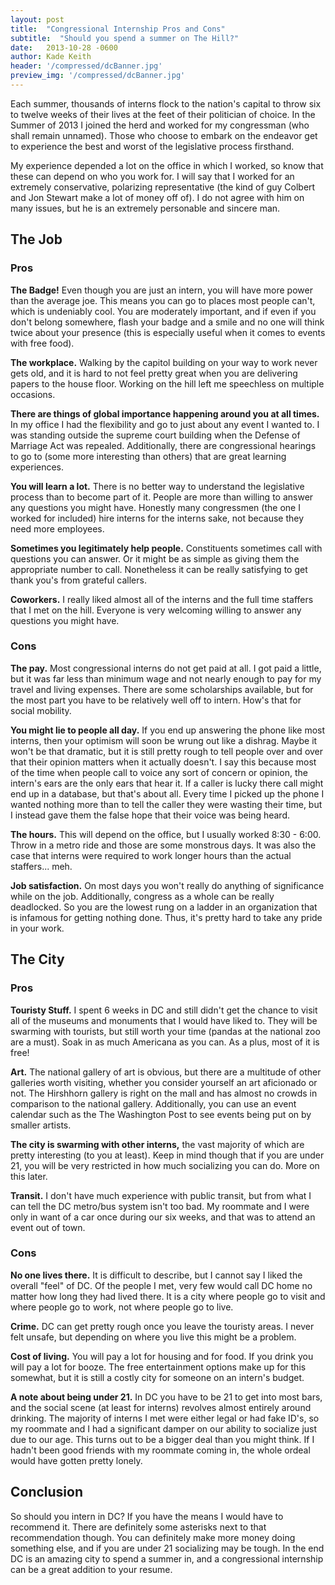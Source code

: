 ```yaml
---
layout: post
title:  "Congressional Internship Pros and Cons"
subtitle:  "Should you spend a summer on The Hill?"
date:   2013-10-28 -0600
author: Kade Keith
header: '/compressed/dcBanner.jpg'
preview_img: '/compressed/dcBanner.jpg'
---
```


Each summer, thousands of interns flock to the nation's capital to throw six to twelve weeks of their lives at the feet of their politician of choice. In the Summer of 2013 I joined the herd and worked for my congressman (who shall remain unnamed). Those who choose to embark on the endeavor get to experience the best and worst of the legislative process firsthand.

My experience depended a lot on the office in which I worked, so know that these can depend on who you work for. I will say that I worked for an extremely conservative, polarizing representative (the kind of guy Colbert and Jon Stewart make a lot of money off of). I do not agree with him on many issues, but he is an extremely personable and sincere man.

## The Job

### Pros
**The Badge!** Even though you are just an intern, you will have more power than the average joe. This means you can go to places most people can't, which is undeniably cool. You are moderately important, and if even if you don't belong somewhere, flash your badge and a smile and no one will think twice about your presence (this is especially useful when it comes to events with free food).

**The workplace.** Walking by the capitol building on your way to work never gets old, and it is hard to not feel pretty great when you are delivering papers to the house floor. Working on the hill left me speechless on multiple occasions.

**There are things of global importance happening around you at all times.** In my office I had the flexibility and go to just about any event I wanted to. I was standing outside the supreme court building when the Defense of Marriage Act was repealed. Additionally, there are congressional hearings to go to (some more interesting than others) that are great learning experiences.

**You will learn a lot.** There is no better way to understand the legislative process than to become part of it. People are more than willing to answer any questions you might have. Honestly many congressmen (the one I worked for included) hire interns for the interns sake, not because they need more employees.

**Sometimes you legitimately help people.** Constituents sometimes call with questions you can answer. Or it might be as simple as giving them the appropriate number to call. Nonetheless it can be really satisfying to get thank you's from grateful callers.

**Coworkers.** I really liked almost all of the interns and the full time staffers that I met on the hill. Everyone is very welcoming willing to answer any questions you might have. 

### Cons
**The pay.** Most congressional interns do not get paid at all. I got paid a little, but it was far less than minimum wage and not nearly enough to pay for my travel and living expenses. There are some scholarships available, but for the most part you have to be relatively well off to intern. How's that for social mobility.

**You might lie to people all day.** If you end up answering the phone like most interns, then your optimism will soon be wrung out like a dishrag. Maybe it won't be that dramatic, but it is still pretty rough to tell people over and over that their opinion matters when it actually doesn't. I say this because most of the time when people call to voice any sort of concern or opinion, the intern's ears are the only ears that hear it. If a caller is lucky there call might end up in a database, but that's about all. Every time I picked up the phone I wanted nothing more than to tell the caller they were wasting their time, but I instead gave them the false hope that their voice was being heard.

**The hours.** This will depend on the office, but I usually worked 8:30 - 6:00. Throw in a metro ride and those are some monstrous days. It was also the case that interns were required to work longer hours than the actual staffers... meh.

**Job satisfaction.** On most days you won't really do anything of significance while on the job. Additionally, congress as a whole can be really deadlocked. So you are the lowest rung on a ladder in an organization that is infamous for getting nothing done. Thus, it's pretty hard to take any pride in your work.

## The City

### Pros
**Touristy Stuff.** I spent 6 weeks in DC and still didn't get the chance to visit all of the museums and monuments that I would have liked to. They will be swarming with tourists, but still worth your time (pandas at the national zoo are a must). Soak in as much Americana as you can. As a plus, most of it is free!

**Art.** The national gallery of art is obvious, but there are a multitude of other galleries worth visiting, whether you consider yourself an art aficionado or not. The Hirshhorn gallery is right on the mall and has almost no crowds in comparison to the national gallery. Additionally, you can use an event calendar such as the The Washington Post to see events being put on by smaller artists.

**The city is swarming with other interns,** the vast majority of which are pretty interesting (to you at least). Keep in mind though that if you are under 21, you will be very restricted in how much socializing you can do. More on this later.

**Transit.** I don't have much experience with public transit, but from what I can tell the DC metro/bus system isn't too bad. My roommate and I were only in want of a car once during our six weeks, and that was to attend an event out of town.

### Cons
**No one lives there.** It is difficult to describe, but I cannot say I liked the overall "feel" of DC. Of the people I met, very few would call DC home no matter how long they had lived there. It is a city where people go to visit and where people go to work, not where people go to live.

**Crime.** DC can get pretty rough once you leave the touristy areas. I never felt unsafe, but depending on where you live this might be a problem. 

**Cost of living.** You will pay a lot for housing and for food. If you drink you will pay a lot for booze. The free entertainment options make up for this somewhat, but it is still a costly city for someone on an intern's budget. 

**A note about being under 21.** In DC you have to be 21 to get into most bars, and the social scene (at least for interns) revolves almost entirely around drinking. The majority of interns I met were either legal or had fake ID's, so my roommate and I had a significant damper on our ability to socialize just due to our age. This turns out to be a bigger deal than you might think. If I hadn't been good friends with my roommate coming in, the whole ordeal would have gotten pretty lonely.

## Conclusion

So should you intern in DC? If you have the means I would have to recommend it. There are definitely some asterisks next to that recommendation though. You can definitely make more money doing something else, and if you are under 21 socializing may be tough. In the end DC is an amazing city to spend a summer in, and a congressional internship can be a great addition to your resume. 